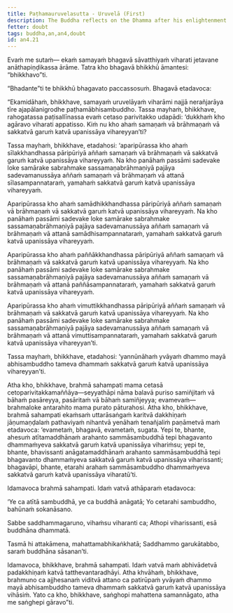 ```yaml
---
title: Paṭhamauruvelasutta - Uruvelā (First)
description: The Buddha reflects on the Dhamma after his enlightenment and is encouraged by Brahmā Sahampati to rely on the Dhamma.
fetter: doubt
tags: buddha,an,an4,doubt
id: an4.21
---
```


Evaṁ me sutaṁ— ekaṁ samayaṁ bhagavā sāvatthiyaṁ viharati jetavane anāthapiṇḍikassa ārāme. Tatra kho bhagavā bhikkhū āmantesi: “bhikkhavo”ti.

“Bhadante”ti te bhikkhū bhagavato paccassosuṁ. Bhagavā etadavoca:

“Ekamidāhaṁ, bhikkhave, samayaṁ uruvelāyaṁ viharāmi najjā nerañjarāya tīre ajapālanigrodhe paṭhamābhisambuddho. Tassa mayhaṁ, bhikkhave, rahogatassa paṭisallīnassa evaṁ cetaso parivitakko udapādi: ‘dukkhaṁ kho agāravo viharati appatisso. Kiṁ nu kho ahaṁ samaṇaṁ vā brāhmaṇaṁ vā sakkatvā garuṁ katvā upanissāya vihareyyan’ti?

Tassa mayhaṁ, bhikkhave, etadahosi: ‘aparipūrassa kho ahaṁ sīlakkhandhassa pāripūriyā aññaṁ samaṇaṁ vā brāhmaṇaṁ vā sakkatvā garuṁ katvā upanissāya vihareyyaṁ. Na kho panāhaṁ passāmi sadevake loke samārake sabrahmake sassamaṇabrāhmaṇiyā pajāya sadevamanussāya aññaṁ samaṇaṁ vā brāhmaṇaṁ vā attanā sīlasampannataraṁ, yamahaṁ sakkatvā garuṁ katvā upanissāya vihareyyaṁ.

Aparipūrassa kho ahaṁ samādhikkhandhassa pāripūriyā aññaṁ samaṇaṁ vā brāhmaṇaṁ vā sakkatvā garuṁ katvā upanissāya vihareyyaṁ. Na kho panāhaṁ passāmi sadevake loke samārake sabrahmake sassamaṇabrāhmaṇiyā pajāya sadevamanussāya aññaṁ samaṇaṁ vā brāhmaṇaṁ vā attanā samādhisampannataraṁ, yamahaṁ sakkatvā garuṁ katvā upanissāya vihareyyaṁ.

Aparipūrassa kho ahaṁ paññākkhandhassa pāripūriyā aññaṁ samaṇaṁ vā brāhmaṇaṁ vā sakkatvā garuṁ katvā upanissāya vihareyyaṁ. Na kho panāhaṁ passāmi sadevake loke samārake sabrahmake sassamaṇabrāhmaṇiyā pajāya sadevamanussāya aññaṁ samaṇaṁ vā brāhmaṇaṁ vā attanā paññāsampannataraṁ, yamahaṁ sakkatvā garuṁ katvā upanissāya vihareyyaṁ.

Aparipūrassa kho ahaṁ vimuttikkhandhassa pāripūriyā aññaṁ samaṇaṁ vā brāhmaṇaṁ vā sakkatvā garuṁ katvā upanissāya vihareyyaṁ. Na kho panāhaṁ passāmi sadevake loke samārake sabrahmake sassamaṇabrāhmaṇiyā pajāya sadevamanussāya aññaṁ samaṇaṁ vā brāhmaṇaṁ vā attanā vimuttisampannataraṁ, yamahaṁ sakkatvā garuṁ katvā upanissāya vihareyyan’ti.

Tassa mayhaṁ, bhikkhave, etadahosi: ‘yannūnāhaṁ yvāyaṁ dhammo mayā abhisambuddho tameva dhammaṁ sakkatvā garuṁ katvā upanissāya vihareyyan’ti.

Atha kho, bhikkhave, brahmā sahampati mama cetasā cetoparivitakkamaññāya—seyyathāpi nāma balavā puriso samiñjitaṁ vā bāhaṁ pasāreyya, pasāritaṁ vā bāhaṁ samiñjeyya; evamevaṁ—brahmaloke antarahito mama purato pāturahosi. Atha kho, bhikkhave, brahmā sahampati ekaṁsaṁ uttarāsaṅgaṁ karitvā dakkhiṇaṁ jāṇumaṇḍalaṁ pathaviyaṁ nihantvā yenāhaṁ tenañjaliṁ paṇāmetvā maṁ etadavoca: ‘evametaṁ, bhagavā, evametaṁ, sugata. Yepi te, bhante, ahesuṁ atītamaddhānaṁ arahanto sammāsambuddhā tepi bhagavanto dhammaṁyeva sakkatvā garuṁ katvā upanissāya vihariṁsu; yepi te, bhante, bhavissanti anāgatamaddhānaṁ arahanto sammāsambuddhā tepi bhagavanto dhammaṁyeva sakkatvā garuṁ katvā upanissāya viharissanti; bhagavāpi, bhante, etarahi arahaṁ sammāsambuddho dhammaṁyeva sakkatvā garuṁ katvā upanissāya viharatū’ti.

Idamavoca brahmā sahampati. Idaṁ vatvā athāparaṁ etadavoca:

‘Ye ca atītā sambuddhā,
ye ca buddhā anāgatā;
Yo cetarahi sambuddho,
bahūnaṁ sokanāsano.

Sabbe saddhammagaruno,
vihaṁsu viharanti ca;
Athopi viharissanti,
esā buddhāna dhammatā.

Tasmā hi attakāmena,
mahattamabhikaṅkhatā;
Saddhammo garukātabbo,
saraṁ buddhāna sāsanan’ti.

Idamavoca, bhikkhave, brahmā sahampati. Idaṁ vatvā maṁ abhivādetvā padakkhiṇaṁ katvā tatthevantaradhāyi. Atha khvāhaṁ, bhikkhave, brahmuno ca ajjhesanaṁ viditvā attano ca patirūpaṁ yvāyaṁ dhammo mayā abhisambuddho tameva dhammaṁ sakkatvā garuṁ katvā upanissāya vihāsiṁ. Yato ca kho, bhikkhave, saṅghopi mahattena samannāgato, atha me saṅghepi gāravo”ti.
